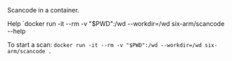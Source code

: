 Scancode in a container.


Help
`docker run -it --rm -v "$PWD":/wd --workdir=/wd six-arm/scancode --help

To start a scan:
`docker run -it --rm -v "$PWD":/wd --workdir=/wd six-arm/scancode .`




